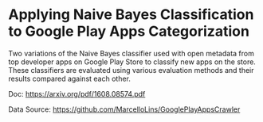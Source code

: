 # Applying Naive Bayes Classification to Google Play Apps Categorization

Two variations of the Naive Bayes classifier used with open metadata from top developer apps on Google Play Store to classify new apps on the store. These classifiers are evaluated using various evaluation methods and their results compared against each other. 

Doc: https://arxiv.org/pdf/1608.08574.pdf

Data Source: https://github.com/MarcelloLins/GooglePlayAppsCrawler